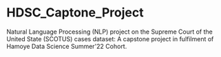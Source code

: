 # HDSC_Captone_Project
Natural Language Processing (NLP) project on the Supreme Court of the United State (SCOTUS) cases dataset: A capstone project in fulfilment of Hamoye Data Science Summer'22 Cohort.
